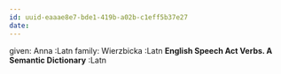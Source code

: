 ```yaml
---
id: uuid-eaaae8e7-bde1-419b-a02b-c1eff5b37e27
date: 
---
```


given: Anna :Latn
family: Wierzbicka :Latn
**English Speech Act Verbs. A Semantic Dictionary** :Latn